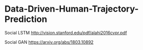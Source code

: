 # Data-Driven-Human-Trajectory-Prediction

Social LSTM http://vision.stanford.edu/pdf/alahi2016cvpr.pdf

Social GAN https://arxiv.org/abs/1803.10892
